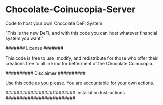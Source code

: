 # Chocolate-Coinucopia-Server
Code to host your own Chocolate DeFi System.

"This is the new DeFi, and with this code you can host whatever financial system you want."


#######
License
#######

This code is free to use, modify, and redistribute for those who offer their creations free to all in kind for betterment of the Chocolate Coinucopia.


##########
Disclaimer
##########

Use this code as you please. You are accountable for your own actions.


#########################
Installation Instructions
#########################


